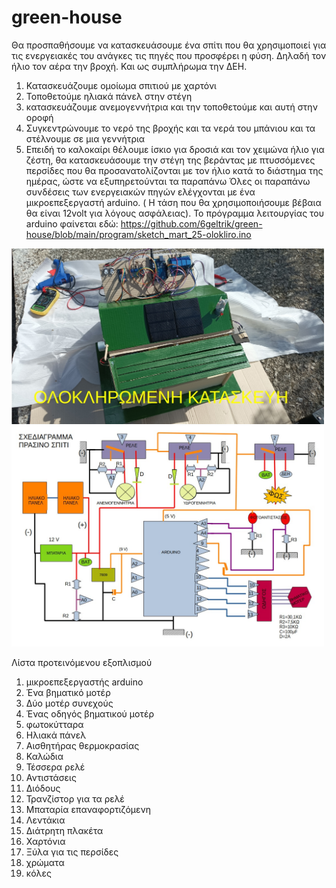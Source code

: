 # green-house
Θα προσπαθήσουμε να κατασκευάσουμε ένα σπίτι που θα χρησιμοποιεί για τις ενεργειακές του ανάγκες τις πηγές που προσφέρει
η φύση. Δηλαδή τον ήλιο τον αέρα την βροχή. Και ως συμπλήρωμα την ΔΕΗ.
1. Κατασκευάζουμε ομοίωμα σπιτιού με χαρτόνι
2. Τοποθετούμε ηλιακά πάνελ στην στέγη
3. κατασκευάζουμε ανεμογεννήτρια και την τοποθετούμε και αυτή στην οροφή
4. Συγκεντρώνουμε το νερό της βροχής και τα νερά του μπάνιου και τα στέλνουμε σε μια γεννήτρια
5. Επειδή το καλοκαίρι θέλουμε ίσκιο για δροσιά και τον χειμώνα ήλιο για ζέστη, θα κατασκευάσουμε την στέγη της βεράντας με
πτυσσόμενες περσίδες που θα προσανατολίζονται με τον ήλιο κατά το διάστημα της ημέρας, ώστε να εξυπηρετούνται τα
παραπάνω
Όλες οι παραπάνω συνδέσεις των ενεργειακών πηγών ελέγχονται με ένα μικροεπεξεργαστή arduino. ( Η τάση που θα
χρησιμοποιήσουμε βέβαια θα είναι 12volt για λόγους ασφάλειας).
Το πρόγραμμα λειτουργίας του arduino φαίνεται εδώ: https://github.com/6geltrik/green-house/blob/main/program/sketch_mart_25-olokliro.ino

 <img src = foto/21.jpg width = 500>  <img src = foto/sxedio.jpg width = 500>


Λίστα προτεινόμενου εξοπλισμού 

1. μικροεπεξεργαστής arduino
2. Ένα βηματικό μοτέρ
3. Δύο μοτέρ συνεχούς
4. Ένας οδηγός βηματικού μοτέρ
5. φωτοκύτταρα
6. Ηλιακά πάνελ
7. Αισθητήρας θερμοκρασίας
8. Καλώδια
9. Τέσσερα ρελέ
10. Αντιστάσεις
11. Διόδους
12. Τρανζίστορ για τα ρελέ
13. Μπαταρία επαναφορτιζόμενη
14. Λεντάκια
15. Διάτρητη πλακέτα
16. Χαρτόνια
17. Ξύλα για τις περσίδες
18. χρώματα
19. κόλες
